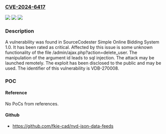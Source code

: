 ### [CVE-2024-6417](https://cve.mitre.org/cgi-bin/cvename.cgi?name=CVE-2024-6417)
![](https://img.shields.io/static/v1?label=Product&message=Simple%20Online%20Bidding%20System&color=blue)
![](https://img.shields.io/static/v1?label=Version&message=%3D%201.0%20&color=brighgreen)
![](https://img.shields.io/static/v1?label=Vulnerability&message=CWE-89%20SQL%20Injection&color=brighgreen)

### Description

A vulnerability was found in SourceCodester Simple Online Bidding System 1.0. It has been rated as critical. Affected by this issue is some unknown functionality of the file /admin/ajax.php?action=delete_user. The manipulation of the argument id leads to sql injection. The attack may be launched remotely. The exploit has been disclosed to the public and may be used. The identifier of this vulnerability is VDB-270008.

### POC

#### Reference
No PoCs from references.

#### Github
- https://github.com/fkie-cad/nvd-json-data-feeds

